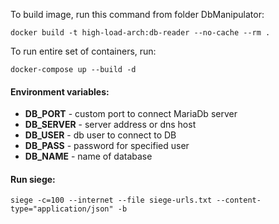 To build image, run this command from folder DbManipulator:  
```
docker build -t high-load-arch:db-reader --no-cache --rm .
```

To run entire set of containers, run:  
```
docker-compose up --build -d
```   

#### Environment variables:  
- **DB_PORT** - custom port to connect MariaDb server
- **DB_SERVER** - server address or dns host
- **DB_USER** - db user to connect to DB
- **DB_PASS** - password for specified user
- **DB_NAME** - name of database

#### Run siege:  
```
siege -c=100 --internet --file siege-urls.txt --content-type="application/json" -b 
```